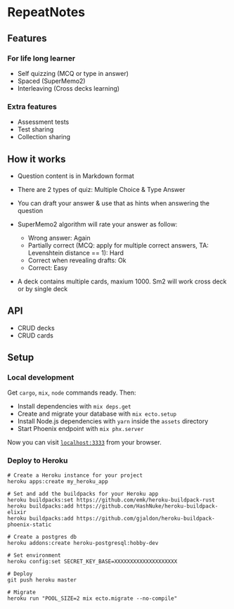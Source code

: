 # RepeatNotes

## Features

### For life long learner

- Self quizzing (MCQ or type in answer)
- Spaced (SuperMemo2)
- Interleaving (Cross decks learning)

### Extra features

- Assessment tests
- Test sharing
- Collection sharing

## How it works

- Question content is in Markdown format
- There are 2 types of quiz: Multiple Choice & Type Answer
- You can draft your answer & use that as hints when answering the question
- SuperMemo2 algorithm will rate your answer as follow:

  + Wrong answer: Again
  + Partially correct (MCQ: apply for multiple correct answers, TA:
  Levenshtein distance == 1): Hard
  + Correct when revealing drafts: Ok
  + Correct: Easy

- A deck contains multiple cards, maxium 1000. Sm2 will work cross deck or by
  single deck


## API

- CRUD decks
- CRUD cards


## Setup

### Local development

Get `cargo`, `mix`, `node` commands ready. Then:

  * Install dependencies with `mix deps.get`
  * Create and migrate your database with `mix ecto.setup`
  * Install Node.js dependencies with `yarn` inside the `assets` directory
  * Start Phoenix endpoint with `mix phx.server`

Now you can visit [`localhost:3333`](http://localhost:3333) from your browser.


### Deploy to Heroku


```
# Create a Heroku instance for your project
heroku apps:create my_heroku_app

# Set and add the buildpacks for your Heroku app
heroku buildpacks:set https://github.com/emk/heroku-buildpack-rust
heroku buildpacks:add https://github.com/HashNuke/heroku-buildpack-elixir
heroku buildpacks:add https://github.com/gjaldon/heroku-buildpack-phoenix-static

# Create a postgres db
heroku addons:create heroku-postgresql:hobby-dev

# Set environment
heroku config:set SECRET_KEY_BASE=XXXXXXXXXXXXXXXXXXXX

# Deploy
git push heroku master

# Migrate
heroku run "POOL_SIZE=2 mix ecto.migrate --no-compile"
```

